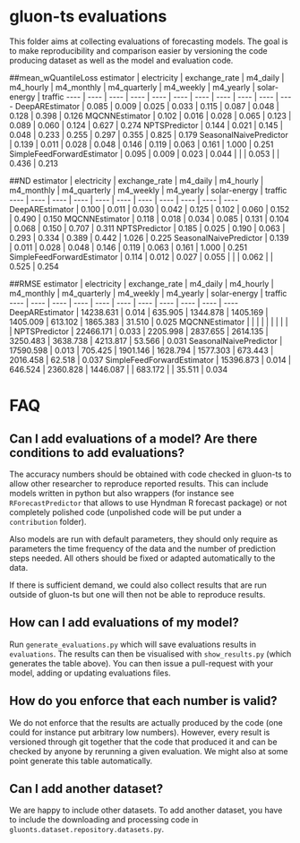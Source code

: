 # gluon-ts evaluations

This folder aims at collecting evaluations of forecasting models. The goal is to make reproducibility and comparison easier by versioning the code producing dataset as well as the model and evaluation code.


##mean_wQuantileLoss
estimator | electricity | exchange_rate | m4_daily | m4_hourly | m4_monthly | m4_quarterly | m4_weekly | m4_yearly | solar-energy | traffic
---- | ---- | ---- | ---- | ---- | ---- | ---- | ---- | ---- | ---- | ----
DeepAREstimator | 0.085 | 0.009 | 0.025 | 0.033 | 0.115 | 0.087 | 0.048 | 0.128 | 0.398 | 0.126
MQCNNEstimator | 0.102 | 0.016 | 0.028 | 0.065 | 0.123 | 0.089 | 0.060 | 0.124 | 0.627 | 0.274
NPTSPredictor | 0.144 | 0.021 | 0.145 | 0.048 | 0.233 | 0.255 | 0.297 | 0.355 | 0.825 | 0.179
SeasonalNaivePredictor | 0.139 | 0.011 | 0.028 | 0.048 | 0.146 | 0.119 | 0.063 | 0.161 | 1.000 | 0.251
SimpleFeedForwardEstimator | 0.095 | 0.009 | 0.023 | 0.044 |  |  | 0.053 |  | 0.436 | 0.213

##ND
estimator | electricity | exchange_rate | m4_daily | m4_hourly | m4_monthly | m4_quarterly | m4_weekly | m4_yearly | solar-energy | traffic
---- | ---- | ---- | ---- | ---- | ---- | ---- | ---- | ---- | ---- | ----
DeepAREstimator | 0.100 | 0.011 | 0.030 | 0.042 | 0.125 | 0.102 | 0.060 | 0.152 | 0.490 | 0.150
MQCNNEstimator | 0.118 | 0.018 | 0.034 | 0.085 | 0.131 | 0.104 | 0.068 | 0.150 | 0.707 | 0.311
NPTSPredictor | 0.185 | 0.025 | 0.190 | 0.063 | 0.293 | 0.334 | 0.389 | 0.442 | 1.026 | 0.225
SeasonalNaivePredictor | 0.139 | 0.011 | 0.028 | 0.048 | 0.146 | 0.119 | 0.063 | 0.161 | 1.000 | 0.251
SimpleFeedForwardEstimator | 0.114 | 0.012 | 0.027 | 0.055 |  |  | 0.062 |  | 0.525 | 0.254


##RMSE
estimator | electricity | exchange_rate | m4_daily | m4_hourly | m4_monthly | m4_quarterly | m4_weekly | m4_yearly | solar-energy | traffic
---- | ---- | ---- | ---- | ---- | ---- | ---- | ---- | ---- | ---- | ----
DeepAREstimator | 14238.631 | 0.014 | 635.905 | 1344.878 | 1405.169 | 1405.009 | 613.102 | 1865.383 | 31.510 | 0.025
MQCNNEstimator |  |  |  |  |  |  |  |  |  | 
NPTSPredictor | 22466.171 | 0.033 | 2205.998 | 2837.655 | 2614.135 | 3250.483 | 3638.738 | 4213.817 | 53.566 | 0.031
SeasonalNaivePredictor | 17590.598 | 0.013 | 705.425 | 1901.146 | 1628.794 | 1577.303 | 673.443 | 2016.458 | 62.518 | 0.037
SimpleFeedForwardEstimator | 15396.873 | 0.014 | 646.524 | 2360.828 | 1446.087 |  | 683.172 |  | 35.511 | 0.034


# FAQ

## Can I add evaluations of a model? Are there conditions to add evaluations?
The accuracy numbers should be obtained with code checked in gluon-ts to allow other researcher to reproduce reported results. 
This can include models written in python but also wrappers (for instance see `RForecastPredictor` that allows to use Hyndman R forecast package) or not completely polished code (unpolished code will be put under a `contribution` folder). 

Also models are run with default parameters, they should only require as parameters the time frequency of the data and the number of prediction steps needed. All others should be fixed or adapted automatically to the data.

If there is sufficient demand, we could also collect results that are run outside of gluon-ts but one will then not be able to reproduce results.


## How can I add evaluations of my model?
Run `generate_evaluations.py` which will save evaluations results in `evaluations`. The results can then be visualised with `show_results.py` (which generates the table above). 
You can then issue a pull-request with your model, adding or updating evaluations files.


## How do you enforce that each number is valid?

We do not enforce that the results are actually produced by the code (one could for instance put arbitrary 
low numbers). 
However, every result is versioned through git together that the code that produced it and can be checked by anyone 
by rerunning a given evaluation. We might also at some point generate this table automatically.


## Can I add another dataset?
We are happy to include other datasets.
To add another dataset, you have to include the downloading and processing code in 
`gluonts.dataset.repository.datasets.py`.


